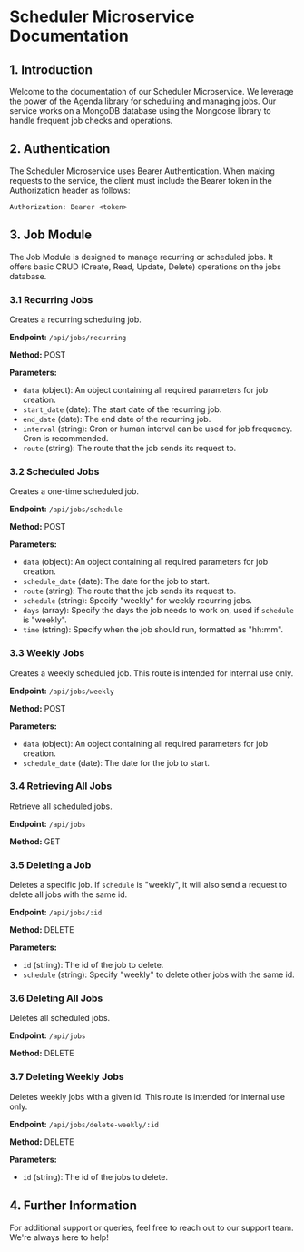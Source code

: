# Scheduler Microservice Documentation

## 1. Introduction

Welcome to the documentation of our Scheduler Microservice. We leverage the power of the Agenda library for scheduling and managing jobs. Our service works on a MongoDB database using the Mongoose library to handle frequent job checks and operations.

## 2. Authentication

The Scheduler Microservice uses Bearer Authentication. When making requests to the service, the client must include the Bearer token in the Authorization header as follows:

```
Authorization: Bearer <token>
```

## 3. Job Module

The Job Module is designed to manage recurring or scheduled jobs. It offers basic CRUD (Create, Read, Update, Delete) operations on the jobs database.

### 3.1 Recurring Jobs

Creates a recurring scheduling job.

**Endpoint:** `/api/jobs/recurring`

**Method:** POST

**Parameters:**

- `data` (object): An object containing all required parameters for job creation.
- `start_date` (date): The start date of the recurring job.
- `end_date` (date): The end date of the recurring job.
- `interval` (string): Cron or human interval can be used for job frequency. Cron is recommended.
- `route` (string): The route that the job sends its request to.

### 3.2 Scheduled Jobs

Creates a one-time scheduled job.

**Endpoint:** `/api/jobs/schedule`

**Method:** POST

**Parameters:**

- `data` (object): An object containing all required parameters for job creation.
- `schedule_date` (date): The date for the job to start.
- `route` (string): The route that the job sends its request to.
- `schedule` (string): Specify "weekly" for weekly recurring jobs.
- `days` (array): Specify the days the job needs to work on, used if `schedule` is "weekly".
- `time` (string): Specify when the job should run, formatted as "hh:mm".

### 3.3 Weekly Jobs

Creates a weekly scheduled job. This route is intended for internal use only.

**Endpoint:** `/api/jobs/weekly`

**Method:** POST

**Parameters:**

- `data` (object): An object containing all required parameters for job creation.
- `schedule_date` (date): The date for the job to start.

### 3.4 Retrieving All Jobs

Retrieve all scheduled jobs.

**Endpoint:** `/api/jobs`

**Method:** GET

### 3.5 Deleting a Job

Deletes a specific job. If `schedule` is "weekly", it will also send a request to delete all jobs with the same id.

**Endpoint:** `/api/jobs/:id`

**Method:** DELETE

**Parameters:**

- `id` (string): The id of the job to delete.
- `schedule` (string): Specify "weekly" to delete other jobs with the same id.

### 3.6 Deleting All Jobs

Deletes all scheduled jobs.

**Endpoint:** `/api/jobs`

**Method:** DELETE

### 3.7 Deleting Weekly Jobs

Deletes weekly jobs with a given id. This route is intended for internal use only.

**Endpoint:** `/api/jobs/delete-weekly/:id`

**Method:** DELETE

**Parameters:**

- `id` (string): The id of the jobs to delete.

## 4. Further Information

For additional support or queries, feel free to reach out to our support team. We're always here to help!

